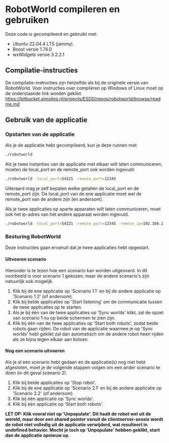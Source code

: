 # RobotWorld compileren en gebruiken

Deze code is gecompileerd en gebruikt met: 

- Ubuntu 22.04.4 LTS (jammy).
- Boost versie 1.74.0
- wxWidgets versie 3.2.2.1

## Compilatie-instructies

De compilatie-instructies zijn hetzelfde als bij de originele versie van RobotWorld. Voor instructies over compileren op Windows of Linux moet op de onderstaande link worden geklikt.
https://bitbucket.aimsites.nl/projects/ESDD/repos/robotworld/browse/readme.md

## Gebruik van de applicatie

### Opstarten van de applicatie

Als je de applicatie hebt gecompileerd, kun je deze runnen met:
```bash
./robotworld
```

Als je twee instanties van de applicatie met elkaar wilt laten communiceren, moeten de local_port en de remote_port ook worden ingevuld:
```bash
./robotworld -local_port=54321 -remote_port=12345
```
Uiteraard mag je zelf bepalen welke getallen de local_port en de remote_port zijn. De local_port van de ene applicatie moet wel de remote_port van de andere zijn (en andersom).

Als je twee applicaties op aparte apparaten wilt laten communiceren, moet ook het ip-adres van het andere apparaat worden ingevuld.
```bash
./robotworld -local_port=54321 -remote_port=12345 -remote_ip=192.168.1.1
```

### Besturing RobotWorld

Deze instructies gaan ervanuit dat je twee applicaties hebt opgestart.

#### Uitvoeren scenario

Hieronder is te lezen hoe een scenario kan worden uitgevoerd. In dit voorbeeld is voor scenario 1 gekozen, maar de andere scenario's zijn natuurlijk ook mogelijk.
1. Klik bij de ene applicatie op 'Scenario 1.1' en bij de andere applicatie op 'Scenario 1.2' (of andersom).
2. Klik bij beide applicaties op 'Start listening' om de communicatie tussen de twee applicaties op te starten.
3. Als je bij één van de twee applicaties op 'Sync worlds' klikt, zal de opzet van scenario 1 nu op beide schermen te zien zijn.
4. Klik bij één van de twee applicaties op 'Start both robots', zodat beide robots gaan rijden. De robot van de applicatie waarmee je op 'Sync worlds' hebt geklikt zal dan automatisch om de andere robot heen rijden als ze bijna tegen elkaar aan botsen.

#### Nog een scenario uitvoeren

Als je al een scenario hebt gedaan en de applicatie(s) nog niet hebt afgesloten, moet je de volgende stappen volgen om een ander scenario te doen (in dit geval scenario 2).
1. Klik bij beide applicaties op 'Stop robot'.
2. Klik bij de ene applicatie op 'Scenario 2.1' en bij de andere applicatie op 'Scenario 2.2' (of andersom).
3. Klik bij één applicatie op 'Sync worlds'.
4. Klik bij één applicatie op 'Start both robots'.

**LET OP: Klik vooral niet op 'Unpopulate'. Dit haalt de robot wel uit de wereld, maar door een shared pointer vanuit de clientserver-sessie wordt de robot niet volledig uit de applicatie verwijderd, wat resulteert in undefined behavior. Mocht je toch op 'Unpopulate' hebben geklikt, start dan de applicatie opnieuw op.**